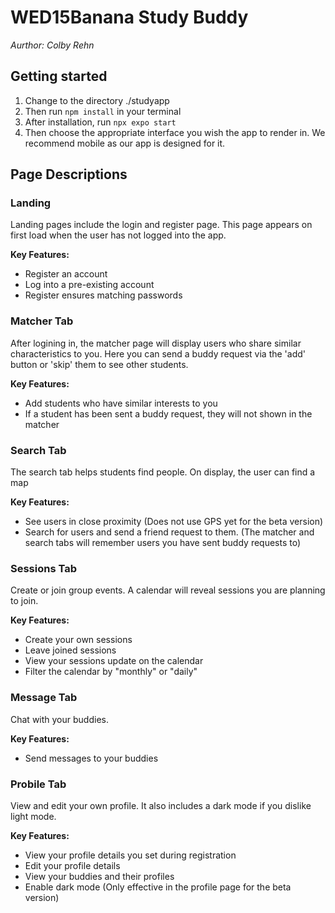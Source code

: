 # WED15Banana Study Buddy

*Aurthor: Colby Rehn*

## Getting started
1. Change to the directory ./studyapp
2. Then run `npm install` in your terminal
3. After installation, run `npx expo start`
4. Then choose the appropriate interface you wish the app to render in. We recommend mobile as our app is designed for it.

## Page Descriptions

### Landing

Landing pages include the login and register page. This page appears on first load when the user has not logged into the app.

**Key Features:**
- Register an account
- Log into a pre-existing account
- Register ensures matching passwords

### Matcher Tab

After logining in, the matcher page will display users who share similar characteristics to you.
Here you can send a buddy request via the 'add' button or 'skip' them to see other students.

**Key Features:**
- Add students who have similar interests to you
- If a student has been sent a buddy request, they will not shown in the matcher

### Search Tab

The search tab helps students find people. On display, the user can find a map 

**Key Features:**
- See users in close proximity (Does not use GPS yet for the beta version)
- Search for users and send a friend request to them. (The matcher and search tabs will remember users you have sent buddy requests to)

### Sessions Tab

Create or join group events. A calendar will reveal sessions you are planning to join. 

**Key Features:**
- Create your own sessions
- Leave joined sessions
- View your sessions update on the calendar
- Filter the calendar by "monthly" or "daily"

### Message Tab

Chat with your buddies.

**Key Features:**
- Send messages to your buddies


### Probile Tab

View and edit your own profile. It also includes a dark mode if you dislike light mode.

**Key Features:**
- View your profile details you set during registration
- Edit your profile details
- View your buddies and their profiles
- Enable dark mode (Only effective in the profile page for the beta version)





